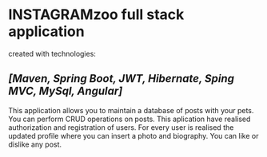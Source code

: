 # **INSTAGRAMzoo full stack application**

created with technologies:

## *[Maven, Spring Boot, JWT, Hibernate, Sping MVC, MySql, **Angular**]*

 This application allows you to maintain a database of posts with your pets. 
You can perform CRUD operations on posts.
This aplication have realised  authorization and registration of users.
For every user is realised the updated profile  where you can  insert
a photo and biography. You can like or dislike any post.
